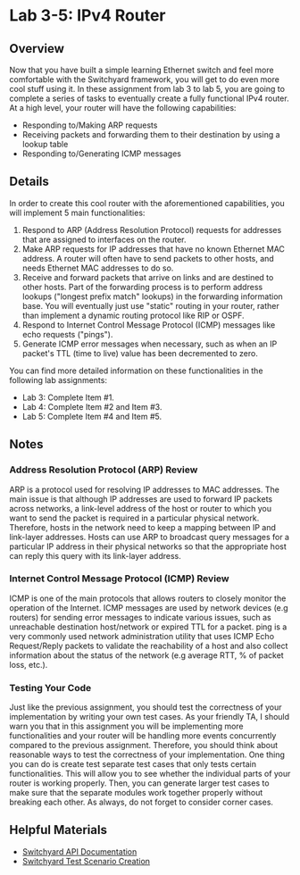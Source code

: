 # Lab 3-5: IPv4 Router

## Overview

Now that you have built a simple learning Ethernet switch and feel more comfortable with the Switchyard framework, you will get to do even more cool stuff using it. In these assignment from lab 3 to lab 5, you are going to complete a series of tasks to eventually create a fully functional IPv4 router. At a high level, your router will have the following capabilities:

* Responding to/Making ARP requests
* Receiving packets and forwarding them to their destination by using a lookup table
* Responding to/Generating ICMP messages

## Details

In order to create this cool router with the aforementioned capabilities, you will implement 5 main functionalities:

1. Respond to ARP \(Address Resolution Protocol\) requests for addresses that are assigned to interfaces on the router.
2. Make ARP requests for IP addresses that have no known Ethernet MAC address. A router will often have to send packets to other hosts, and needs Ethernet MAC addresses to do so.
3. Receive and forward packets that arrive on links and are destined to other hosts. Part of the forwarding process is to perform address lookups \("longest prefix match" lookups\) in the forwarding information base. You will eventually just use "static" routing in your router, rather than implement a dynamic routing protocol like RIP or OSPF.
4. Respond to Internet Control Message Protocol \(ICMP\) messages like echo requests \("pings"\).
5. Generate ICMP error messages when necessary, such as when an IP packet's TTL \(time to live\) value has been decremented to zero.

You can find more detailed information on these functionalities in the following lab assignments:

* Lab 3: Complete Item \#1.
* Lab 4: Complete Item \#2 and Item \#3.
* Lab 5: Complete Item \#4 and Item \#5.

## Notes

### Address Resolution Protocol \(ARP\) Review

ARP is a protocol used for resolving IP addresses to MAC addresses. The main issue is that although IP addresses are used to forward IP packets across networks, a link-level address of the host or router to which you want to send the packet is required in a particular physical network. Therefore, hosts in the network need to keep a mapping between IP and link-layer addresses. Hosts can use ARP to broadcast query messages for a particular IP address in their physical networks so that the appropriate host can reply this query with its link-layer address.

### Internet Control Message Protocol \(ICMP\) Review

ICMP is one of the main protocols that allows routers to closely monitor the operation of the Internet. ICMP messages are used by network devices \(e.g routers\) for sending error messages to indicate various issues, such as unreachable destination host/network or expired TTL for a packet. ping is a very commonly used network administration utility that uses ICMP Echo Request/Reply packets to validate the reachability of a host and also collect information about the status of the network \(e.g average RTT, % of packet loss, etc.\).

### Testing Your Code

Just like the previous assignment, you should test the correctness of your implementation by writing your own test cases. As your friendly TA, I should warn you that in this assignment you will be implementing more functionalities and your router will be handling more events concurrently compared to the previous assignment. Therefore, you should think about reasonable ways to test the correctness of your implementation. One thing you can do is create test separate test cases that only tests certain functionalities. This will allow you to see whether the individual parts of your router is working properly. Then, you can generate larger test cases to make sure that the separate modules work together properly without breaking each other. As always, do not forget to consider corner cases.

## Helpful Materials

* [Switchyard API Documentation](https://pavinberg.gitee.io/switchyard/reference.html)
* [Switchyard Test Scenario Creation](https://pavinberg.gitee.io/switchyard/test_scenario_creation.html)

